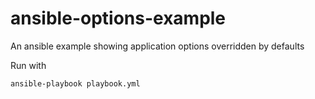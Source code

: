 # ansible-options-example
An ansible example showing application options overridden by defaults



Run with 
```
ansible-playbook playbook.yml
```

